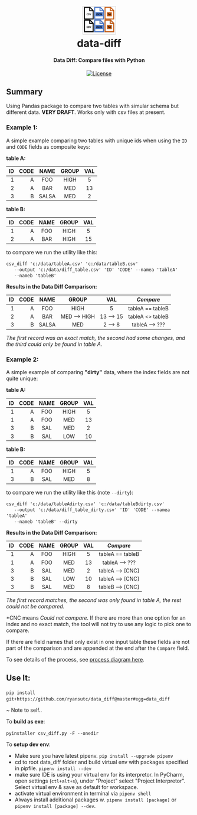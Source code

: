 <h1 align="center">
<img src="https://raw.githubusercontent.com/ryansutc/data_diff/master/doc/blob/data_diff.png" alt="data-diff" width="20%">
    <br>
        data-diff
    <br>
  <h4 align="center">Data Diff: Compare files with Python</h4>
</h1>

<p align="center">
  <a href="https://github.com/ryansutc/data_diff/blob/master/LICENSE">
    <img src="https://img.shields.io/npm/l/express.svg?maxAge=2592000&style=flat-square"
         alt="License">
  </a>
</p>

## Summary
Using Pandas package to compare two tables with simular schema but different data. **VERY DRAFT**. Works only with csv files
at present.

### Example 1:

A simple example comparing two tables with unique ids when using 
the ```ID``` and ```CODE``` fields as composite keys: 

**table A:**

| ID | CODE | NAME | GROUP | VAL | 
|---:|-----:|:-----:|:---:|:----:|
| 1  | A    | FOO   | HIGH| 5 | 
| 2| A| BAR | MED | 13 |
| 3 | B| SALSA| MED| 2 |


**table B:**

| ID | CODE | NAME | GROUP | VAL | 
|---:|-----:|:-----:|:---:|:----:| 
| 1  | A    | FOO   | HIGH| 5 | 
| 2| A| BAR | HIGH | 15 |

to compare we run the utility like this:

```
csv_diff 'c:/data/tableA.csv' 'c:/data/tableB.csv' 
   --output 'c:/data/diff_table.csv' 'ID' 'CODE' --namea 'tableA'
   --nameb 'tableB'
```

**Results in the Data Diff Comparison:**

| ID | CODE | NAME | GROUP | VAL | *Compare* |
|---:|-----:|:-----:|:---:|:----:|:---:|
| 1 | A | FOO | HIGH | 5 | tableA == tableB |
| 2 | A | BAR | MED --> HIGH | 13 --> 15 | tableA <> tableB |
| 3 | B | SALSA | MED | 2 --> 8 | tableA --> ??? |

*The first record was an exact match, the second had some changes, and
the third could only be found in table A.*
### Example 2:

A simple example of comparing **"dirty"** data, where the index fields are not quite unique:

**table A:**

| ID | CODE | NAME | GROUP | VAL | 
|---:|-----:|:-----:|:---:|:----:|
| 1 | A | FOO | HIGH| 5 | 
| 1 | A | FOO | MED | 13 |
| 3 | B | SAL | MED | 2 |
| 3 | B | SAL | LOW | 10 |

**table B:**

| ID | CODE | NAME | GROUP | VAL | 
|---:|-----:|:-----:|:---:|:----:| 
| 1 | A | FOO | HIGH| 5 | 
| 3 | B | SAL | MED | 8 |


to compare we run the utility like this (note ```--dirty```):

```
csv_diff 'c:/data/tableAdirty.csv' 'c:/data/tableBdirty.csv' 
   --output 'c:/data/diff_table_dirty.csv' 'ID' 'CODE' --namea 'tableA'
   --nameb 'tableB' --dirty
```

**Results in the Data Diff Comparison:**

| ID | CODE | NAME | GROUP | VAL | *Compare* | 
|---:|-----:|:-----:|:---:|:----:|:---:|
| 1 | A | FOO | HIGH| 5 | tableA == tableB | 
| 1 | A | FOO | MED | 13 | tableA --> ??? |
| 3 | B | SAL | MED | 2 | tableA --> [CNC] | 
| 3 | B | SAL | LOW | 10 | tableA --> [CNC] |
| 3 | B | SAL | MED | 8 | tableB --> [CNC] | 

*The first record matches, the second was only found in table A, the
rest could not be compared.*

*CNC means *Could not compare*. If there are more than one option for an index
and no exact match, the tool will not try to use any logic to pick one to compare. 

If there are field names that only exist in one input table these 
fields are not part of the comparison and are
appended at the end after the ```Compare``` field.

To see details of the process, see [process diagram here](https://www.lucidchart.com/documents/view/a5c3bef5-3ff1-44ba-af41-04e9d7c63ce3/0).


## Use It:

```pip install git+https://github.com/ryansutc/data_diff@master#egg=data_diff```

~
Note to self..

To **build as exe**: 

```pyinstaller csv_diff.py -F --onedir```

To **setup dev env**: 
* Make sure you have latest pipenv. ```pip install --upgrade pipenv```
* cd to root data_diff folder and build virtual env with packages specified in pipfile. ```pipenv install --dev```
* make sure IDE is using your virtual env for its interpretor. In PyCharm, open settings
 (```ctl+alt+s```), under "Project" select "Project Interpretor". Select virtual env & save as default for workspace.
* activate virtual environment in terminal via ```pipenv shell```
* Always install additional packages w. ```pipenv install [package]``` or ```pipenv install [package] --dev```.  